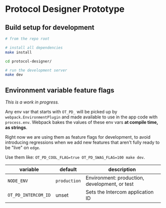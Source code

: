 # Protocol Designer Prototype

## Build setup for development

```bash
# from the repo root

# install all dependencies
make install

cd protocol-designer/

# run the development server
make dev
```

## Environment variable feature flags

*This is a work in progress.*

Any env var that starts with `OT_PD_` will be picked up by `webpack.EnvironmentPlugin` and made available to use in the app code with `process.env`. Webpack bakes the values of these env vars **at compile time, as strings**.

Right now we are using them as feature flags for development, to avoid introducing regressions when we add new features that aren't fully ready to be "live" on `edge`.

Use them like: `OT_PD_COOL_FLAG=true OT_PD_SWAG_FLAG=100 make dev`.

| variable             | default      | description                                          |
| -------------------- | ------------ | ---------------------------------------------------- |
| `NODE_ENV`           | `production` | Environment: production, development, or test        |
| `OT_PD_INTERCOM_ID`  | unset        | Sets the Intercom application ID                     |
